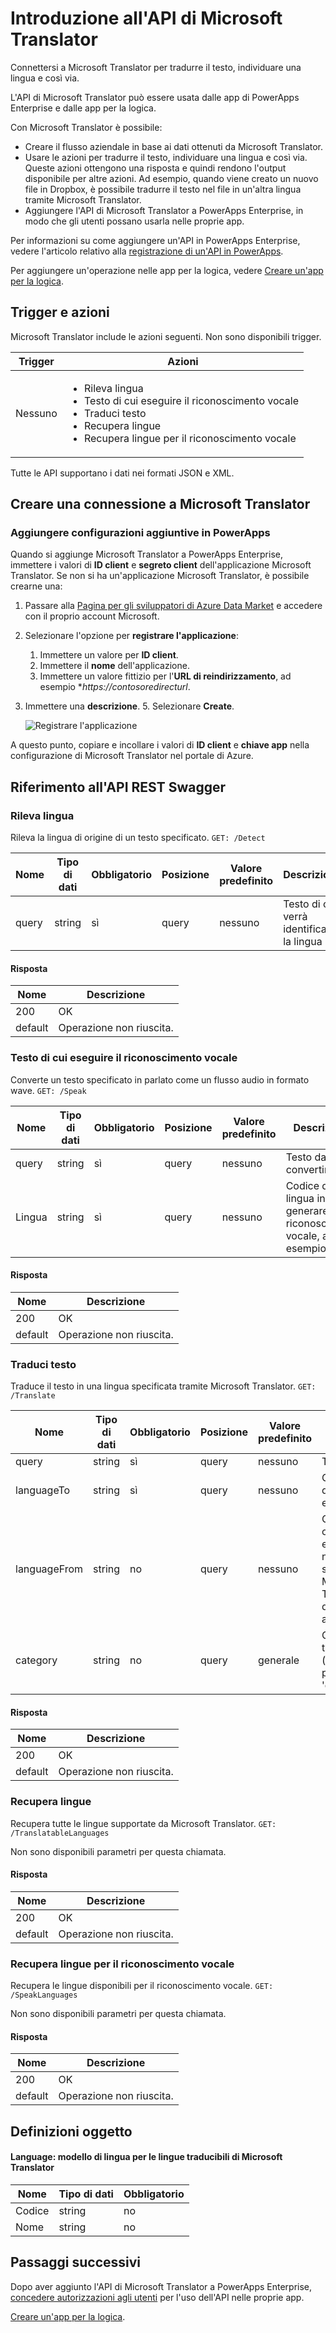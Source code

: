 <properties
	pageTitle="Aggiungere l'API di Microsoft Translator a PowerApps Enterprise o alle app per la logica | Microsoft Azure"
	description="Panoramica dell'API di Microsoft Translator con i parametri dell'API REST."
	services=""
    suite=""
	documentationCenter="" 
	authors="MandiOhlinger"
	manager="erikre"
	editor=""
	tags="connectors"/>

<tags
   ms.service="multiple"
   ms.devlang="na"
   ms.topic="article"
   ms.tgt_pltfrm="na"
   ms.workload="na" 
   ms.date="02/11/2016"
   ms.author="mandia"/>

# Introduzione all'API di Microsoft Translator
Connettersi a Microsoft Translator per tradurre il testo, individuare una lingua e così via.

L'API di Microsoft Translator può essere usata dalle app di PowerApps Enterprise e dalle app per la logica.

Con Microsoft Translator è possibile:

- Creare il flusso aziendale in base ai dati ottenuti da Microsoft Translator. 
- Usare le azioni per tradurre il testo, individuare una lingua e così via. Queste azioni ottengono una risposta e quindi rendono l'output disponibile per altre azioni. Ad esempio, quando viene creato un nuovo file in Dropbox, è possibile tradurre il testo nel file in un'altra lingua tramite Microsoft Translator.
- Aggiungere l'API di Microsoft Translator a PowerApps Enterprise, in modo che gli utenti possano usarla nelle proprie app. 

Per informazioni su come aggiungere un'API in PowerApps Enterprise, vedere l'articolo relativo alla [registrazione di un'API in PowerApps](../power-apps/powerapps-register-from-available-apis.md).

Per aggiungere un'operazione nelle app per la logica, vedere [Creare un'app per la logica](../app-service-logic/app-service-logic-create-a-logic-app.md).

## Trigger e azioni
Microsoft Translator include le azioni seguenti. Non sono disponibili trigger.

Trigger | Azioni
--- | ---
Nessuno | <ul><li>Rileva lingua</li><li>Testo di cui eseguire il riconoscimento vocale</li><li>Traduci testo</li><li>Recupera lingue</li><li>Recupera lingue per il riconoscimento vocale</li></ul>

Tutte le API supportano i dati nei formati JSON e XML.

## Creare una connessione a Microsoft Translator

### Aggiungere configurazioni aggiuntive in PowerApps
Quando si aggiunge Microsoft Translator a PowerApps Enterprise, immettere i valori di **ID client** e **segreto client** dell'applicazione Microsoft Translator. Se non si ha un'applicazione Microsoft Translator, è possibile crearne una:

1. Passare alla [Pagina per gli sviluppatori di Azure Data Market][5] e accedere con il proprio account Microsoft. 

2. Selezionare l'opzione per **registrare l'applicazione**:

	1. Immettere un valore per **ID client**.
	2. Immettere il **nome** dell'applicazione.
	3. Immettere un valore fittizio per l'**URL di reindirizzamento**, ad esempio **https://contosoredirecturl*.
4. Immettere una **descrizione**.
	5. Selezionare **Create**.  

	![Registrare l'applicazione][6]

A questo punto, copiare e incollare i valori di **ID client** e **chiave app** nella configurazione di Microsoft Translator nel portale di Azure.


## Riferimento all'API REST Swagger

### Rileva lingua    
Rileva la lingua di origine di un testo specificato. ```GET: /Detect```

| Nome| Tipo di dati|Obbligatorio|Posizione|Valore predefinito|Descrizione|
| ---|---|---|---|---|---|
|query|string|sì|query|nessuno |Testo di cui verrà identificata la lingua|

#### Risposta
|Nome|Descrizione|
|---|---|
|200|OK|
|default|Operazione non riuscita.|


### Testo di cui eseguire il riconoscimento vocale    
Converte un testo specificato in parlato come un flusso audio in formato wave. ```GET: /Speak```

| Nome| Tipo di dati|Obbligatorio|Posizione|Valore predefinito|Descrizione|
| ---|---|---|---|---|---|
|query|string|sì|query|nessuno |Testo da convertire|
|Lingua|string|sì|query|nessuno |Codice della lingua in cui generare il riconoscimento vocale, ad esempio 'it-IT'|

#### Risposta
|Nome|Descrizione|
|---|---|
|200|OK|
|default|Operazione non riuscita.|


### Traduci testo    
Traduce il testo in una lingua specificata tramite Microsoft Translator. ```GET: /Translate```

| Nome| Tipo di dati|Obbligatorio|Posizione|Valore predefinito|Descrizione|
| ---|---|---|---|---|---|
|query|string|sì|query|nessuno |Testo da tradurre|
|languageTo|string|sì|query| nessuno|Codice lingua di destinazione, ad esempio 'fr'|
|languageFrom|string|no|query|nessuno |Codice lingua di origine, ad esempio 'it'. Se non viene specificato, Microsoft Translator tenterà di rilevarlo automaticamente.|
|category|string|no|query|generale |Categoria di traduzione (valore predefinito: 'generale')|

#### Risposta
|Nome|Descrizione|
|---|---|
|200|OK|
|default|Operazione non riuscita.|


### Recupera lingue    
Recupera tutte le lingue supportate da Microsoft Translator. ```GET: /TranslatableLanguages```

Non sono disponibili parametri per questa chiamata.

#### Risposta
|Nome|Descrizione|
|---|---|
|200|OK|
|default|Operazione non riuscita.|


### Recupera lingue per il riconoscimento vocale    
Recupera le lingue disponibili per il riconoscimento vocale. ```GET: /SpeakLanguages```

Non sono disponibili parametri per questa chiamata.

#### Risposta
|Nome|Descrizione|
|---|---|
|200|OK|
|default|Operazione non riuscita.|

## Definizioni oggetto

#### Language: modello di lingua per le lingue traducibili di Microsoft Translator

| Nome | Tipo di dati | Obbligatorio|
|---|---|---|
|Codice|string|no|
|Nome|string|no|


## Passaggi successivi
Dopo aver aggiunto l'API di Microsoft Translator a PowerApps Enterprise, [concedere autorizzazioni agli utenti](../power-apps/powerapps-manage-api-connection-user-access.md) per l'uso dell'API nelle proprie app.

[Creare un'app per la logica](../app-service-logic/app-service-logic-create-a-logic-app.md).


<!--References-->
[5]: https://datamarket.azure.com/developer/applications/
[6]: ./media/create-api-microsofttranslator/register-your-application.png

<!---HONumber=AcomDC_0224_2016-->